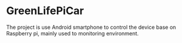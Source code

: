 GreenLifePiCar
==============

The project is use Android smartphone to control the device base on Raspberry pi, mainly used to  monitoring environment.
